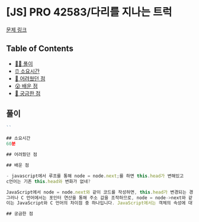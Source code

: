 # [JS] PRO 42583/다리를 지나는 트럭

[문제 링크](https://school.programmers.co.kr/learn/courses/30/lessons/42583)

<!-- 제목으로 다음과 같은 내용으로 작성해주세요 ! -->
<!-- 📕 백준 : BOJ 문제번호/문제제목 e.g. BOJ 2577/숫자의 개수 -->
<!-- 📗 프로그래머스 : PRO 문제번호/문제제목 e.g. PRO 120812/최빈값 구하기 -->
<!-- 백준허브를 사용하시면 프로그래머스의 문제번호도 확인하실 수 있습니다 -->

## Table of Contents

- [✍🏻 풀이](#풀이)
- [⏰ 소요시간](#소요시간)
- [🫠 어려웠던 점](#어려웠던-점)
- [😮 배운 점](#배운-점)
- [🤔 궁금한 점](#궁금한-점)

## 풀이

<!-- ```옆에 사용하는 언어를 기입하세요 e.g. javascript, python -->

```javascript
``

## 소요시간
60분

## 어려웠던 점

## 배운 점

- javascript에서 루프를 통해 node = node.next;를 하면 this.head가 변해있고
c언어는 기존 this.head와 변화가 없네?

JavaScript에서 node = node.next와 같이 코드를 작성하면, this.head가 변경되는 경우에도 node 변수는 새로운 this.head.next를 가리키게 됩니다. JavaScript에서는 객체의 속성에 대한 참조가 직접적으로 연결되기 때문입니다. 따라서 node 변수를 통해 this.head를 변경하거나 수정할 수 있습니다.
그러나 C 언어에서는 포인터 연산을 통해 주소 값을 조작하므로, node = node->next와 같이 작성하는 경우에는 this.head의 값은 변경되지 않습니다. node 변수는 this.head의 주소를 복사한 값이므로, 해당 변수를 수정하더라도 this.head는 변화하지 않습니다.
이는 JavaScript와 C 언어의 차이점 중 하나입니다. JavaScript에서는 객체의 속성에 대한 참조가 실제로 객체를 가리키는 포인터와 유사한 개념으로 작동하지만, C 언어에서는 포인터 연산을 통해 직접적으로 메모리를 조작해야 합니다.

## 궁금한 점
